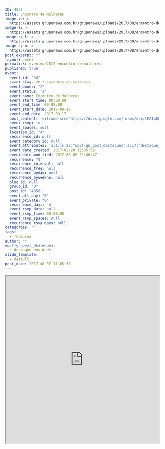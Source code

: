 ```yaml
---
ID: 4858
title: Encontro de Mulheres
image-xl: >
  https://assets.gruponews.com.br/gruponews/uploads/2017/08/encontro-de-mulheres-2017.jpg
image-l: >
  https://assets.gruponews.com.br/gruponews/uploads/2017/08/encontro-de-mulheres-2017-1000x720.jpg
image-sq-l: >
  https://assets.gruponews.com.br/gruponews/uploads/2017/08/encontro-de-mulheres-2017.jpg
image-sq-m: >
  https://assets.gruponews.com.br/gruponews/uploads/2017/08/encontro-de-mulheres-2017-720x720.jpg
post_excerpt: ""
layout: event
permalink: eventos/2017-encontro-de-mulheres
published: true
event:
  event_id: "94"
  event_slug: 2017-encontro-de-mulheres
  event_owner: "2"
  event_status: "1"
  event_name: Encontro de Mulheres
  event_start_time: 00:00:00
  event_end_time: 00:00:00
  event_start_date: 2017-09-16
  event_end_date: 2017-09-17
  post_content: '<iframe src="https://docs.google.com/forms/d/e/1FAIpQLScj1Xy7wK6SsJI_58B-2KGxZ-ErpGsZXdRxHoKfgFArOTdZDQ/viewform" width="100%" height="550"></iframe>'
  event_rsvp: "0"
  event_spaces: null
  location_id: "4"
  recurrence_id: null
  event_category_id: null
  event_attributes: 'a:1:{s:22:"wpcf-gn_post_destaques";s:17:"destaque_novidade";}'
  event_date_created: 2017-02-20 11:05:59
  event_date_modified: 2017-08-09 12:46:47
  recurrence: "0"
  recurrence_interval: null
  recurrence_freq: null
  recurrence_byday: null
  recurrence_byweekno: null
  blog_id: null
  group_id: "0"
  post_id: "4858"
  event_all_day: "0"
  event_private: "0"
  recurrence_days: "0"
  event_rsvp_date: null
  event_rsvp_time: 00:00:00
  event_rsvp_spaces: null
  recurrence_rsvp_days: null
categories: ""
tags:
  - featured
author: ""
wpcf-gn_post_destaques:
  - destaque_novidade
slide_template:
  - default
post_date: 2017-08-07 11:05:58
---
```

<iframe src="https://docs.google.com/forms/d/e/1FAIpQLScj1Xy7wK6SsJI_58B-2KGxZ-ErpGsZXdRxHoKfgFArOTdZDQ/viewform" width="100%" height="550"></iframe>